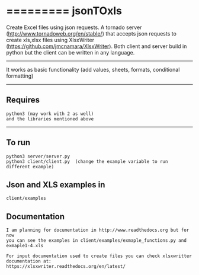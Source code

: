 =========
jsonTOxls
=========

Create Excel files using json requests. A tornado server (http://www.tornadoweb.org/en/stable/) that accepts json requests to create xls,xlsx files using XlsxWriter (https://github.com/jmcnamara/XlsxWriter).
Both client and server build in python but the client can be written in any language.

___
It works as basic functionality (add values, sheets, formats, conditional formatting)
___
Requires
------------

    python3 (may work with 2 as well)
    and the libraries mentioned above
___
To run
------------

    python3 server/server.py
    python3 client/client.py  (change the example variable to run different example)

Json and XLS examples in
------------

    client/examples

Documentation
------------

    I am planning for documentation in http://www.readthedocs.org but for now
    you can see the examples in client/examples/exmaple_functions.py and exmaple1-4.xls‎

    For input documentation used to create files you can check xlsxwritter documentation at:
    https://xlsxwriter.readthedocs.org/en/latest/

